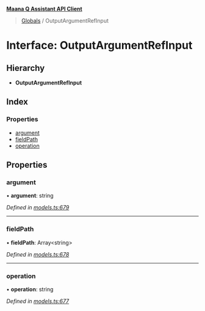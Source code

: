 **[Maana Q Assistant API Client](../README.md)**

> [Globals](../README.md) / OutputArgumentRefInput

# Interface: OutputArgumentRefInput

## Hierarchy

* **OutputArgumentRefInput**

## Index

### Properties

* [argument](outputargumentrefinput.md#argument)
* [fieldPath](outputargumentrefinput.md#fieldpath)
* [operation](outputargumentrefinput.md#operation)

## Properties

### argument

•  **argument**: string

*Defined in [models.ts:679](https://github.com/maana-io/q-assistant-client/blob/develop/src/models.ts#L679)*

___

### fieldPath

•  **fieldPath**: Array\<string>

*Defined in [models.ts:678](https://github.com/maana-io/q-assistant-client/blob/develop/src/models.ts#L678)*

___

### operation

•  **operation**: string

*Defined in [models.ts:677](https://github.com/maana-io/q-assistant-client/blob/develop/src/models.ts#L677)*
